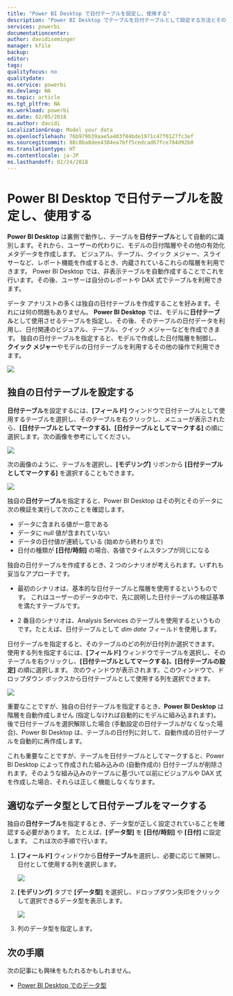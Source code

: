 ```yaml
---
title: "Power BI Desktop で日付テーブルを設定し、使用する"
description: "Power BI Desktop でテーブルを日付テーブルとして設定する方法とその意味について説明します。"
services: powerbi
documentationcenter: 
author: davidiseminger
manager: kfile
backup: 
editor: 
tags: 
qualityfocus: no
qualitydate: 
ms.service: powerbi
ms.devlang: NA
ms.topic: article
ms.tgt_pltfrm: NA
ms.workload: powerbi
ms.date: 02/05/2018
ms.author: davidi
LocalizationGroup: Model your data
ms.openlocfilehash: 76b979b39aae5a403f84bde1971c47f0127fc3ef
ms.sourcegitcommit: 88c8ba8dee4384ea7bff5cedcad67fce784d92b0
ms.translationtype: HT
ms.contentlocale: ja-JP
ms.lasthandoff: 02/24/2018
---
```

# <a name="set-and-use-date-tables-in-power-bi-desktop"></a>Power BI Desktop で日付テーブルを設定し、使用する

**Power BI Desktop** は裏側で動作し、テーブルを**日付テーブル**として自動的に識別します。それから、ユーザーの代わりに、モデルの日付階層やその他の有効化メタデータを作成します。 ビジュアル、テーブル、クイック メジャー、スライサーなど、レポート機能を作成するとき、内蔵されているこれらの階層を利用できます。 Power BI Desktop では、非表示テーブルを自動作成することでこれを行います。その後、ユーザーは自分のレポートや DAX 式でテーブルを利用できます。

データ アナリストの多くは独自の日付テーブルを作成することを好みます。それには何の問題もありません。 **Power BI Desktop** では、モデルに**日付テーブル**として使用させるテーブルを指定し、その後、そのテーブルの日付データを利用し、日付関連のビジュアル、テーブル、クイック メジャーなどを作成できます。 独自の日付テーブルを指定すると、モデルで作成した日付階層を制御し、**クイック メジャー**やモデルの日付テーブルを利用するその他の操作で利用できます。 

![](media/desktop-date-tables/date-tables_01.png)

## <a name="setting-your-own-date-table"></a>独自の日付テーブルを設定する

**日付テーブル**を設定するには、**[フィールド]** ウィンドウで日付テーブルとして使用するテーブルを選択し、そのテーブルを右クリックし、メニューが表示されたら、**[日付テーブルとしてマークする]、[日付テーブルとしてマークする]** の順に選択します。次の画像を参考にしてください。

![](media/desktop-date-tables/date-tables_02.png)

次の画像のように、テーブルを選択し、**[モデリング]** リボンから **[日付テーブルとしてマークする]** を選択することもできます。

![](media/desktop-date-tables/date-tables_02b.png)

独自の**日付テーブル**を指定すると、Power BI Desktop はその列とそのデータに次の検証を実行して次のことを確認します。

* データに含まれる値が一意である
* データに null 値が含まれていない
* データの日付値が連続している (始めから終わりまで)
* 日付の種類が **[日付/時刻]** の場合、各値でタイムスタンプが同じになる

独自の日付テーブルを作成するとき、2 つのシナリオが考えられます。いずれも妥当なアプローチです。

* 最初のシナリオは、基本的な日付テーブルと階層を使用するというものです。 これはユーザーのデータの中で、先に説明した日付テーブルの検証基準を満たすテーブルです。 

* 2 番目のシナリオは、Analysis Services のテーブルを使用するというものです。たとえば、日付テーブルとして *dim date* フィールドを使用します。 

日付テーブルを指定すると、そのテーブルのどの列が日付列か選択できます。 使用する列を指定するには、**[フィールド]** ウィンドウでテーブルを選択し、そのテーブルを右クリックし、**[日付テーブルとしてマークする]、[日付テーブルの設定]** の順に選択します。 次のウィンドウが表示されます。このウィンドウで、ドロップダウン ボックスから日付テーブルとして使用する列を選択できます。

![](media/desktop-date-tables/date-tables_03.png)

重要なことですが、独自の日付テーブルを指定するとき、**Power BI Desktop** は階層を自動作成しません (指定しなければ自動的にモデルに組み込まれます)。 後で日付テーブルを選択解除した場合 (手動設定の日付テーブルがなくなった場合)、Power BI Desktop は、テーブルの日付列に対して、自動作成の日付テーブルを自動的に再作成します。

これも重要なことですが、テーブルを日付テーブルとしてマークすると、Power BI Desktop によって作成された組み込みの (自動作成の) 日付テーブルが削除されます。そのような組み込みのテーブルに基づいて以前にビジュアルや DAX 式を作成した場合、それらは正しく機能しなくなります。 

## <a name="marking-your-date-table-as-the-appropriate-data-type"></a>適切なデータ型として日付テーブルをマークする

独自の**日付テーブル**を指定するとき、データ型が正しく設定されていることを確認する必要があります。 たとえば、**[データ型]** を **[日付/時刻]** や **[日付]** に設定します。 これは次の手順で行います。

1. **[フィールド]** ウィンドウから**日付テーブル**を選択し、必要に応じて展開し、日付として使用する列を選択します。
   
    ![](media/desktop-date-tables/date-tables_04.png) 

2. **[モデリング]** タブで **[データ型]** を選択し、ドロップダウン矢印をクリックして選択できるデータ型を表示します。

    ![](media/desktop-date-tables/date-tables_05.png)

3. 列のデータ型を指定します。 


## <a name="next-steps"></a>次の手順

次の記事にも興味をもたれるかもしれません。

* [Power BI Desktop でのデータ型](desktop-data-types.md)

 
